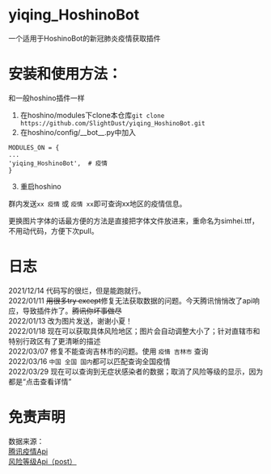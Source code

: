 # yiqing_HoshinoBot
一个适用于HoshinoBot的新冠肺炎疫情获取插件

# 安装和使用方法：
和一般hoshino插件一样  

1. 在hoshino/modules下clone本仓库`git clone https://github.com/SlightDust/yiqing_HoshinoBot.git`  
2. 在hoshino/config/\_\_bot\_\_.py中加入
```
MODULES_ON = {
...
'yiqing_HoshinoBot',  # 疫情
}
```
3. 重启hoshino

群内发送`xx 疫情` 或 `疫情 xx`即可查询xx地区的疫情信息。  

更换图片字体的话最方便的方法是直接把字体文件放进来，重命名为simhei.ttf，不用动代码，方便下次pull。  

# 日志
2021/12/14  代码写的很烂，但是能跑就行。  
2022/01/11  ~~用很多try except~~修复无法获取数据的问题。今天腾讯悄悄改了api响应，导致插件炸了。~~腾讯你坏事做尽~~  
2022/01/13  改为图片发送，谢谢小夏！  
2022/01/18  现在可以获取具体风险地区；图片会自动调整大小了；针对直辖市和特别行政区有了更清晰的描述  
2022/03/07  修复不能查询吉林市的问题。使用 `疫情 吉林市` 查询  
2022/03/16  `中国 全国 国内`都可以匹配查询全国疫情  
2022/03/29  现在可以查询到无症状感染者的数据；取消了风险等级的显示，因为都是“点击查看详情”  

# 免责声明
数据来源：  
[腾讯疫情Api](https://view.inews.qq.com/g2/getOnsInfo?name=disease_h5)  
[风险等级Api（post）](https://wechat.wecity.qq.com/api/PneumoniaTravelNoAuth/queryAllRiskLevel)
